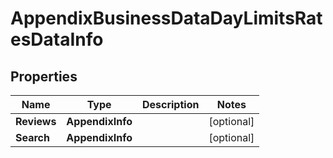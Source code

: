# AppendixBusinessDataDayLimitsRatesDataInfo


## Properties

| Name | Type | Description | Notes |
|------------ | ------------- | ------------- | -------------|
**Reviews** | **AppendixInfo** |  |[optional]|
**Search** | **AppendixInfo** |  |[optional]|
